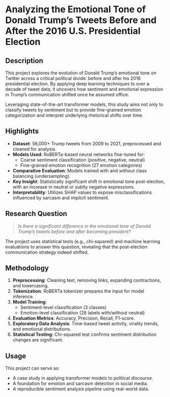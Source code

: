 # Analyzing the Emotional Tone of Donald Trump’s Tweets Before and After the 2016 U.S. Presidential Election

## Description

This project explores the evolution of Donald Trump’s emotional tone on Twitter across a critical political divide: before and after his 2016 presidential election. By applying deep learning techniques to over a decade of tweet data, it uncovers how sentiment and emotional expression in Trump’s communication shifted once he assumed office.

Leveraging state-of-the-art transformer models, this study aims not only to classify tweets by sentiment but to provide fine-grained emotion categorization and interpret underlying rhetorical shifts over time.

## Highlights

- **Dataset**: 56,000+ Trump tweets from 2009 to 2021, preprocessed and cleaned for analysis.
- **Models Used**: RoBERTa-based neural networks fine-tuned for:
  - Coarse sentiment classification (positive, negative, neutral)
  - Fine-grained emotion recognition (27 emotion categories)
- **Comparative Evaluation**: Models trained with and without class balancing (undersampling).
- **Key Insight**: Statistically significant shift in emotional tone post-election, with an increase in neutral or subtly negative expressions.
- **Interpretability**: Utilizes SHAP values to expose misclassifications influenced by sarcasm and implicit sentiment.

## Research Question

> *Is there a significant difference in the emotional tone of Donald Trump’s tweets before and after becoming president?*

The project uses statistical tests (e.g., chi-squared) and machine learning evaluations to answer this question, revealing that the post-election communication strategy indeed shifted.

## Methodology

1. **Preprocessing**: Cleaning text, removing links, expanding contractions, and lowercasing.
2. **Tokenization**: RoBERTa tokenizer prepares the input for model inference.
3. **Model Training**:
   - Sentiment-level classification (3 classes)
   - Emotion-level classification (28 labels with/without neutral)
4. **Evaluation Metrics**: Accuracy, Precision, Recall, F1-score.
5. **Exploratory Data Analysis**: Time-based tweet activity, virality trends, and emotional distributions.
6. **Statistical Testing**: Chi-squared test confirms sentiment distribution changes are significant.

## Usage

This project can serve as:
- A case study in applying transformer models to political discourse.
- A foundation for emotion and sarcasm detection in social media.
- A reproducible sentiment analysis pipeline using real-world data.

